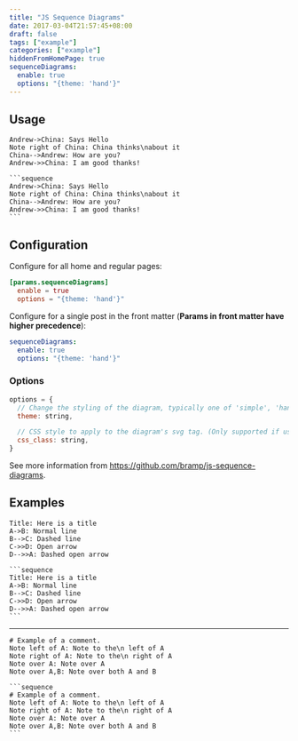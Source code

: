 ```yaml
---
title: "JS Sequence Diagrams"
date: 2017-03-04T21:57:45+08:00
draft: false
tags: ["example"]
categories: ["example"]
hiddenFromHomePage: true
sequenceDiagrams: 
  enable: true
  options: "{theme: 'hand'}"
---
```


## Usage

```sequence
Andrew->China: Says Hello
Note right of China: China thinks\nabout it
China-->Andrew: How are you?
Andrew->>China: I am good thanks!
```

<!--more-->

    ```sequence
    Andrew->China: Says Hello
    Note right of China: China thinks\nabout it
    China-->Andrew: How are you?
    Andrew->>China: I am good thanks!
    ```

## Configuration

Configure for all home and regular pages:

```toml
[params.sequenceDiagrams]
  enable = true
  options = "{theme: 'hand'}"
```

Configure for a single post in the front matter (**Params in front matter have higher precedence**):

```yaml
sequenceDiagrams: 
  enable: true
  options: "{theme: 'hand'}"
```

### Options

```js
options = {
  // Change the styling of the diagram, typically one of 'simple', 'hand'. New themes can be registered with registerTheme(...).
  theme: string,

  // CSS style to apply to the diagram's svg tag. (Only supported if using snap.svg)
  css_class: string,
}
```

See more information from https://github.com/bramp/js-sequence-diagrams.

## Examples

```sequence
Title: Here is a title
A->B: Normal line
B-->C: Dashed line
C->>D: Open arrow
D-->>A: Dashed open arrow
```

    ```sequence
    Title: Here is a title
    A->B: Normal line
    B-->C: Dashed line
    C->>D: Open arrow
    D-->>A: Dashed open arrow
    ```

---

```sequence
# Example of a comment.
Note left of A: Note to the\n left of A
Note right of A: Note to the\n right of A
Note over A: Note over A
Note over A,B: Note over both A and B
```

    ```sequence
    # Example of a comment.
    Note left of A: Note to the\n left of A
    Note right of A: Note to the\n right of A
    Note over A: Note over A
    Note over A,B: Note over both A and B
    ```
